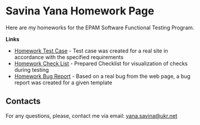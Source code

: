 # Savina Yana Homework Page

Here are my homeworks for the EPAM Software Functional Testing Program.




**Links**


-  [Homework Test Case](https://formulae.brew.sh/formula/openssl@1.1) - Test case was created for a real site in accordance with the specified requirements
-  [Homework Check List](https://formulae.brew.sh/formula/openssl@1.1) - Prepared Checklist for visualization of checks during testing
-  [Homework Bug Report](https://formulae.brew.sh/formula/openssl@1.1) - Based on a real bug from the web page, a bug report was created for a given template


## Contacts

For any questions, please, contact me via email: [yana.savina@ukr.net](yana.savina@ukr.net)
